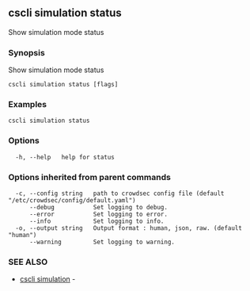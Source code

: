 ## cscli simulation status

Show simulation mode status

### Synopsis

Show simulation mode status

```
cscli simulation status [flags]
```

### Examples

```
cscli simulation status
```

### Options

```
  -h, --help   help for status
```

### Options inherited from parent commands

```
  -c, --config string   path to crowdsec config file (default "/etc/crowdsec/config/default.yaml")
      --debug           Set logging to debug.
      --error           Set logging to error.
      --info            Set logging to info.
  -o, --output string   Output format : human, json, raw. (default "human")
      --warning         Set logging to warning.
```

### SEE ALSO

* [cscli simulation](cscli_simulation.md)	 - 


